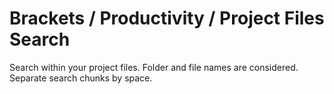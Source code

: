 # Brackets / Productivity / Project Files Search
Search within your project files. Folder and file names are considered. Separate search chunks by space.